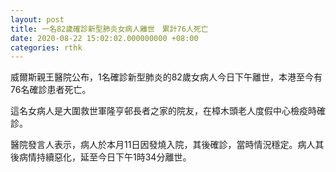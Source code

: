 ```yaml
---
layout: post
title: 一名82歲確診新型肺炎女病人離世　累計76人死亡
date: 2020-08-22 15:02:02.000000000 +08:00
categories: rthk
---
```


威爾斯親王醫院公布，1名確診新型肺炎的82歲女病人今日下午離世，本港至今有76名確診患者死亡。

這名女病人是大圍救世軍隆亨邨長者之家的院友，在樟木頭老人度假中心檢疫時確診。

醫院發言人表示，病人於本月11日因發燒入院，其後確診，當時情況穩定。病人其後病情持續惡化，延至今日下午1時34分離世。
